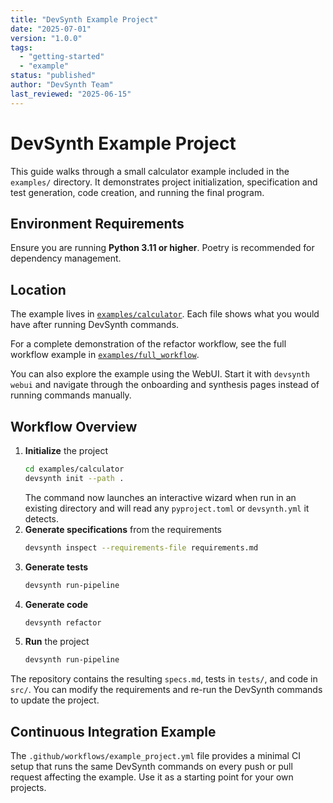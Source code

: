 ```yaml
---
title: "DevSynth Example Project"
date: "2025-07-01"
version: "1.0.0"
tags:
  - "getting-started"
  - "example"
status: "published"
author: "DevSynth Team"
last_reviewed: "2025-06-15"
---
```


# DevSynth Example Project

This guide walks through a small calculator example included in the `examples/` directory. It demonstrates project initialization, specification and test generation, code creation, and running the final program.

## Environment Requirements

Ensure you are running **Python 3.11 or higher**. Poetry is recommended for dependency management.

## Location

The example lives in [`examples/calculator`](../../examples/calculator). Each file shows what you would have after running DevSynth commands.

For a complete demonstration of the refactor workflow, see the full workflow example in [`examples/full_workflow`](../../examples/full_workflow).

You can also explore the example using the WebUI. Start it with `devsynth webui` and navigate through the onboarding and synthesis pages instead of running commands manually.

## Workflow Overview

1. **Initialize** the project
   ```bash
   cd examples/calculator
   devsynth init --path .
   ```
   The command now launches an interactive wizard when run in an existing directory and will read any `pyproject.toml` or `devsynth.yml` it detects.
2. **Generate specifications** from the requirements
   ```bash
   devsynth inspect --requirements-file requirements.md
   ```
3. **Generate tests**
   ```bash
   devsynth run-pipeline
   ```
4. **Generate code**
   ```bash
   devsynth refactor
   ```
5. **Run** the project
   ```bash
   devsynth run-pipeline
   ```

The repository contains the resulting `specs.md`, tests in `tests/`, and code in `src/`. You can modify the requirements and re-run the DevSynth commands to update the project.

## Continuous Integration Example

The `.github/workflows/example_project.yml` file provides a minimal CI setup that runs the same DevSynth commands on every push or pull request affecting the example. Use it as a starting point for your own projects.
